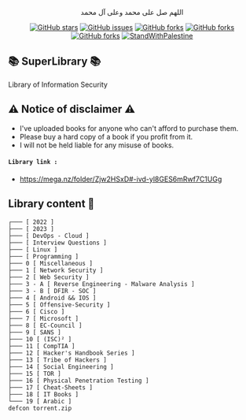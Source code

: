 <p align="center">اللهم صل على محمد وعلى آل محمد</p>
<div id="header" align="center">
  
[![GitHub stars](https://img.shields.io/github/stars/mrm8brh/SuperLibrary)](https://github.com/mrm8brh/SuperLibrary/stargazers)
[![GitHub issues](https://img.shields.io/github/issues/mrm8brh/SuperLibrary)](https://github.com/mrm8brh/SuperLibrary/issues)
[![GitHub forks](https://img.shields.io/github/forks/mrm8brh/SuperLibrary)](https://github.com/mrm8brh/SuperLibrary/forks)
[![GitHub forks](https://img.shields.io/github/watchers/mrm8brh/SuperLibrary)](https://github.com/mrm8brh/SuperLibrary/watchers)
[![GitHub forks](https://img.shields.io/github/license/mrm8brh/SuperLibrary)](https://github.com/MrM8BRH/SuperLibrary/blob/master/LICENSE)
[![StandWithPalestine](https://raw.githubusercontent.com/TheBSD/StandWithPalestine/main/badges/StandWithPalestine.svg)](https://github.com/TheBSD/StandWithPalestine/blob/main/docs/README.md)
  
</div>

## 📚 SuperLibrary 📚
Library of Information Security

## ⚠️ Notice of disclaimer ⚠️
- I've uploaded books for anyone who can't afford to purchase them.
- Please buy a hard copy of a book if you profit from it.
- I will not be held liable for any misuse of books.


#### `Library link :`
- https://mega.nz/folder/Zjw2HSxD#-ivd-yl8GES6mRwf7C1UGg

## Library content 🧾
```
┌─── [ 2022 ]
├─── [ 2023 ]
├─── [ DevOps - Cloud ]
├─── [ Interview Questions ]
├─── [ Linux ]
├─── [ Programming ]
├─── 0 [ Miscellaneous ]
├─── 1 [ Network Security ]
├─── 2 [ Web Security ]
├─── 3 - A [ Reverse Engineering - Malware Analysis ]
├─── 3 - B [ DFIR - SOC ]
├─── 4 [ Android && IOS ]
├─── 5 [ Offensive-Security ]
├─── 6 [ Cisco ]
├─── 7 [ Microsoft ]
├─── 8 [ EC-Council ]
├─── 9 [ SANS ]
├─── 10 [ (ISC)² ]
├─── 11 [ CompTIA ]
├─── 12 [ Hacker's Handbook Series ]
├─── 13 [ Tribe of Hackers ]
├─── 14 [ Social Engineering ]
├─── 15 [ TOR ]
├─── 16 [ Physical Penetration Testing ]
├─── 17 [ Cheat-Sheets ]
├─── 18 [ IT Books ]
└─── 19 [ Arabic ]
defcon torrent.zip
```

